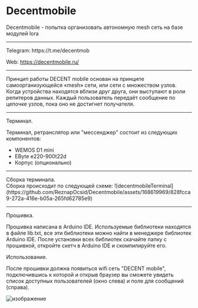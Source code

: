 # Decentmobile
Decentmobile - попытка организовать автономную mesh сеть на базе модулей lora
<hr>
Telegram: https://t.me/decentmob

Web: https://decentmobile.ru/

<hr>

Принцип работы DECENT mobile основан на принципе самоорганизующейся «mesh» сети, или сети с множеством узлов. Когда устройства находятся вблизи друг друга, они выступают в роли репитеров данных. Каждый пользователь передаёт сообщение по цепочке узлов, пока оно не достигнет получателя. 

<hr>
Терминал.


Терминал, ретранслятор или "мессенджер" состоит из следующих компонентов:
* WEMOS D1 mini
* EByte e220-900t22d
* Корпус (опционально)

<hr>
Сборка терминала.
<br>
Сборка происходит по следующей схеме:
![decentmobileTerminal](https://github.com/ReznapOcsid/Decentmobile/assets/168619969/828fcca9-272a-416e-b05a-265fd62785e9)



<hr>
Прошивка.



Прошивка написана в Arduino IDE.
Используемые библиотеки находятся в файле lib.txt, все эти библиотеки можно найти в менеджере библиотек Arduino IDE.
После установки всех библиотек скачайте папку с прошивкой, откройте скетч в Arduino IDE и скомпилируйте его.



Использование.

После прошивки должна появиться wifi сеть "DECENT mobile", подключившись к которой и открыв браузер вы сможете увидеть список доступных пользователей (окно слева) и поле для сообщений (справа).

![изображение](https://github.com/ReznapOcsid/Decentmobile/assets/168619969/247d5b26-9223-4c3d-945f-1fcff6bb26bf)





